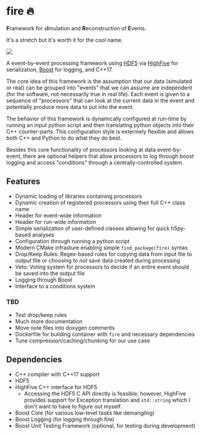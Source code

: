 # fire :fire:

**F**ramework for s**I**mulation and **R**econstruction of **E**vents.

It's a stretch but it's worth it for the cool name.

<a href="https://github.com/LDMX-Software/Framework/actions" alt="Actions">
    <img src="https://github.com/LDMX-Software/Framework/workflows/CI/badge.svg" />
</a>

A event-by-event processing framework using [HDF5](https://www.hdfgroup.org/) via [HighFive](https://github.com/BlueBrain/HighFive) for serialization, [Boost](https://www.boost.org/) for logging, and C++17.

The core idea of this framework is the assumption that our data (simulated or real) can be grouped into "events" that we can assume are independent (for the software, not necessarily true in real life).
Each event is given to a sequence of "processors" that can look at the current data in the event and potentially produce more data to put into the event.

The behavior of this framework is dynamically configured at run-time by running an input python script and then translating python objects into their C++ counter-parts.
This configuration style is extermely flexible and allows both C++ and Python to do what they do best.

Besides this core functionality of processors looking at data event-by-event, there are optional helpers that allow processors to log through boost logging and access "conditions" through a centrally-controlled system.

## Features
- Dynamic loading of libraries containing processors
- Dynamic creation of registered processors using their full C++ class name
- Header for event-wide information
- Header for run-wide information
- Simple serialization of user-defined classes allowing for quick h5py-based analyses
- Configuration through running a python script
- Modern CMake infrasture enabling simple `find_package(fire)` syntax
- Drop/Keep Rules: Regex-based rules for copying data from input file to output file
  or choosing to _not_ save data created during processing
- Veto: Voting system for processors to decide if an entire event
  should be saved into the output file
- Logging through Boost
- Interface to a conditions system

### TBD
- Test drop/keep rules
- Much more documentation
- Move note files into doxygen comments
- Dockerfile for building container with `fire` and necessary dependencies
- Tune compression/caching/chunking for our use case

## Dependencies

- C++ compiler with C++17 support
- HDF5
- HighFive C++ interface for HDF5
  - Accessing the HDF5 C API directly is feasible; however, HighFive provides support for Exception translation and `std::string` which I don't want to have to figure out myself.
- Boost Core (for various low-level tasks like demangling)
- Boost Logging (for logging through fire)
- Boost Unit Testing Framework (optional, for testing during development)
